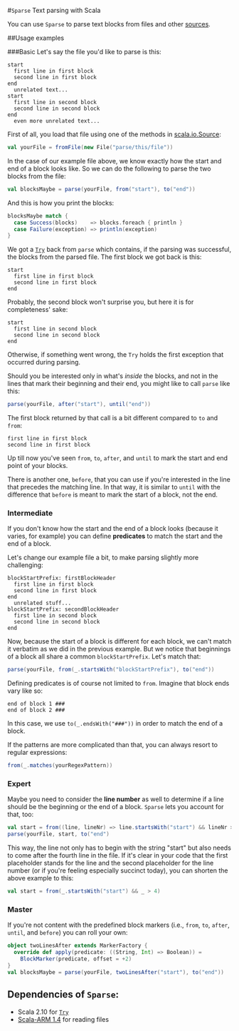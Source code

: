 #`Sparse` Text parsing with Scala

You can use `Sparse` to parse text blocks from files and other [sources](http://www.scala-lang.org/api/2.11.5/index.html#scala.io.Source).

##Usage examples

###Basic
Let's say the file you'd like to parse is this:

    start
      first line in first block
      second line in first block
    end
      unrelated text...
    start
      first line in second block
      second line in second block
    end
      even more unrelated text...
First of all, you load that file using one of the methods in [scala.io.Source](http://www.scala-lang.org/api/2.11.5/index.html#scala.io.Source$):
```scala
val yourFile = fromFile(new File("parse/this/file"))
```

In the case of our example file above, we know exactly how the start and end of a block looks like. So we can do the following to parse the two blocks from the file:

```scala
val blocksMaybe = parse(yourFile, from("start"), to("end"))
```

And this is how you print the blocks:


```scala
blocksMaybe match {
  case Success(blocks)    => blocks.foreach { println }
  case Failure(exception) => println(exception)
}
```
We got a [`Try`](http://www.scala-lang.org/api/2.10.3/index.html#scala.util.Try) back from `parse` which contains, if the parsing was successful, the blocks from the parsed file.
The first block we got back is this:

    start
      first line in first block
      second line in first block
    end

Probably, the second block won't surprise you, but here it is for completeness' sake:

    start
      first line in second block
      second line in second block
    end

Otherwise, if something went wrong, the `Try` holds the first exception that occurred during parsing.

Should you be interested only in what's *inside* the blocks, and not in the lines that mark their beginning and their end, you might like to call `parse` like this:

```scala
parse(yourFile, after("start"), until("end"))
```

The first block returned by that call is a bit different compared to `to` and `from`:

    first line in first block
    second line in first block

Up till now you've seen `from`, `to`, `after`, and `until` to mark the start and end point of your blocks.

There is another one, `before`, that you can use if you're interested in the line that precedes the matching line.
In that way, it is similar to `until` with the difference that `before` is meant to mark the start of a block, not the end.

### Intermediate
If you don't know how the start and the end of a block looks (because it varies, for example) you can define __predicates__ to match the start and the end of a block. 

Let's change our example file a bit, to make parsing slightly more challenging:

    blockStartPrefix: firstBlockHeader
      first line in first block
      second line in first block
    end
      unrelated stuff...
    blockStartPrefix: secondBlockHeader
      first line in second block
      second line in second block
    end

Now, because the start of a block is different for each block, we can't match it verbatim as we did in the previous example. But we notice that beginnings of a block all share a common `blockStartPrefix`. Let's match that:

```scala
parse(yourFile, from(_.startsWith("blockStartPrefix"), to("end"))
```

Defining predicates is of course not limited to `from`. Imagine that block ends vary like so:

    end of block 1 ###
    end of block 2 ###

In this case, we use `to(_.endsWith("###"))` in order to match the end of a block.

If the patterns are more complicated than that, you can always resort to regular expressions:

```scala
from(_.matches(yourRegexPattern))
```
### Expert
Maybe you need to consider the __line number__ as well to determine if a line should be the beginning or the end of a block. `Sparse` lets you account for that, too:

```scala
val start = from((line, lineNr) => line.startsWith("start") && lineNr > 4 )
parse(yourFile, start, to("end")
```
This way, the line not only has to begin with the string "start" but also needs to come after the fourth line in the file.
 If it's clear in your code that the first placeholder stands for the line and the second placeholder for the line number (or if you're feeling especially succinct today), you can shorten the above example to this:

```scala
val start = from(_.startsWith("start") && _ > 4)
```
### Master
If you're not content with the predefined block markers (i.e., `from`, `to`, `after`, `until`, and `before`) you can roll your own:
```scala
object twoLinesAfter extends MarkerFactory {
  override def apply(predicate: ((String, Int) => Boolean)) =
    BlockMarker(predicate, offset = +2)
}
val blocksMaybe = parse(yourFile, twoLinesAfter("start"), to("end"))
```

## Dependencies of `Sparse`:
* Scala 2.10 for [`Try`](http://www.scala-lang.org/api/2.10.3/index.html#scala.util.Try)
* [Scala-ARM 1.4](http://jsuereth.com/scala-arm/) for reading files
